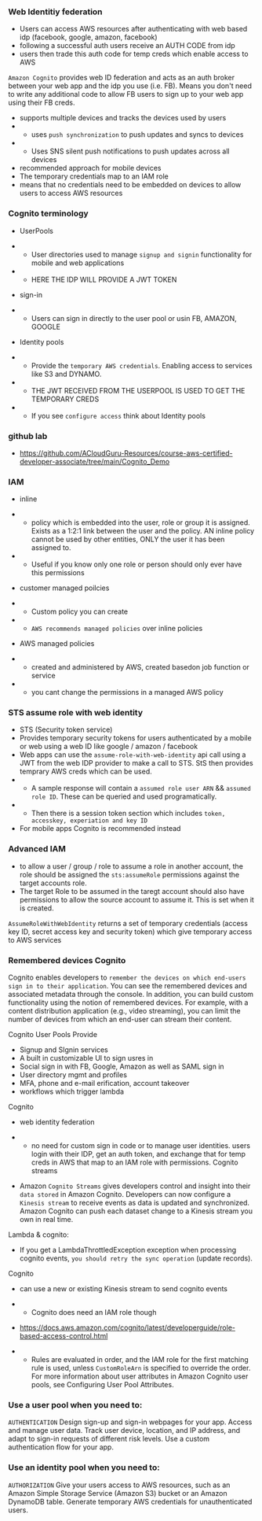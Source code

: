 ### Web Identitiy federation ###
- Users can access AWS resources after authenticating with web based idp (facebook, google, amazon, facebook)
- following a successful auth users receive an AUTH CODE from idp
- users then trade this auth code for temp creds which enable access to AWS

```Amazon Cognito``` provides web ID federation and acts as an auth broker between your web app and the idp you use (i.e. FB). Means you don't need to write any additional code to allow FB users to sign up to your web app using their FB creds.
- supports multiple devices and tracks the devices used by users
- - uses ```push synchronization``` to push updates and syncs to devices
- - Uses SNS silent push notifications to push updates across all devices
- recommended approach for mobile devices
- The temporary credentials map to an IAM role
- means that no credentials need to be embedded on devices to allow users to access AWS resources

### Cognito terminology ###
- UserPools
- - User directories used to manage ```signup and signin``` functionality for mobile and web applications
- - HERE THE IDP WILL PROVIDE A JWT TOKEN

- sign-in
- - Users can sign in directly to the user pool or usin FB, AMAZON, GOOGLE

- Identity pools
- - Provide the ```temporary AWS credentials```. Enabling access to services like S3 and DYNAMO.
- - THE JWT RECEIVED FROM THE USERPOOL IS USED TO GET THE TEMPORARY CREDS
- - If you see ```configure access``` think about Identity pools

### github lab ###
- https://github.com/ACloudGuru-Resources/course-aws-certified-developer-associate/tree/main/Cognito_Demo

### IAM ###
- inline
- - policy which is embedded into the user, role or group it is assigned. Exists as a 1:2:1 link between the user and the policy. AN inline policy cannot be used by other entities, ONLY the user it has been assigned to.
- - Useful if you know only one role or person should only ever have this permissions

- customer managed poilcies
- - Custom policy you can create
- - ```AWS recommends managed policies``` over inline policies

- AWS managed policies
- - created and administered by AWS, created basedon job function or service
- - you cant change the permissions in a managed AWS policy

### STS assume role with web identity ###
- STS (Security token service)
- Provides temporary security tokens for users authenticated by a mobile or web using a web ID like google / amazon / facebook 
- Web apps can use the ```assume-role-with-web-identity``` api call using a JWT from the web IDP provider to make a call to STS. StS then provides temprary AWS creds which can be used.
- - A sample response will contain a ```assumed role user ARN``` &&  ```assumed role ID```. These can be queried and used programatically.
- - Then there is a session token section which includes ```token, accesskey, experiation and key ID```
- For mobile apps Cognito is recommended instead

### Advanced IAM ###
- to allow a user / group / role to assume a role in another account, the role should be assigned the ```sts:assumeRole``` permissions against the target accounts role. 
- The target Role to be assumed in the taregt account should also have permissions to allow the source account to assume it. This is set when it is created.

```AssumeRoleWithWebIdentity``` returns a set of temporary credentials (access key ID, secret access key and security token) which give temporary access to AWS services

### Remembered devices Cognito ###
Cognito enables developers to ```remember the devices on which end-users sign in to their application```. You can see the remembered devices and associated metadata through the console. In addition, you can build custom functionality using the notion of remembered devices. For example, with a content distribution application (e.g., video streaming), you can limit the number of devices from which an end-user can stream their content.

Cognito User Pools Provide
- Signup and SIgnin services
- A built in customizable UI to sign usres in
- Social sign in with FB, Google, Amazon as well as SAML sign in
- User directory mgmt and profiles
- MFA, phone and e-mail erification, account takeover
- workflows which trigger lambda

Cognito
- web identity federation 
- - no need for custom sign in code or to manage user identities. users login with their IDP, get an auth token, and exchange that for temp creds in AWS that map to an IAM role with permissions.
Cognito streams

- Amazon ```Cognito Streams``` gives developers control and insight into their ```data stored``` in Amazon Cognito. Developers can now configure a ```Kinesis stream``` to receive events as data is updated and synchronized. Amazon Cognito can push each dataset change to a Kinesis stream you own in real time.


Lambda & cognito:
- If you get a LambdaThrottledException exception when processing cognito events, ```you should retry the sync operation``` (update records).

Cognito
- can use a new or existing Kinesis stream to send cognito events
- - Cognito does need an IAM role though

- https://docs.aws.amazon.com/cognito/latest/developerguide/role-based-access-control.html
- - Rules are evaluated in order, and the IAM role for the first matching rule is used, unless ```CustomRoleArn``` is specified to override the order. For more information about user attributes in Amazon Cognito user pools, see Configuring User Pool Attributes.



### Use a user pool when you need to: ###
```AUTHENTICATION```
Design sign-up and sign-in webpages for your app.
Access and manage user data.
Track user device, location, and IP address, and adapt to sign-in requests of different risk levels.
Use a custom authentication flow for your app.

### Use an identity pool when you need to: ###
```AUTHORIZATION```
Give your users access to AWS resources, such as an Amazon Simple Storage Service (Amazon S3) bucket or an Amazon DynamoDB table.
Generate temporary AWS credentials for unauthenticated users.
